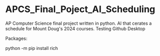 # APCS_Final_Poject_AI_Scheduling
AP Computer Science final project written in python. AI that cerates a schedule for Mount Doug's 2024 courses. Testing Github Desktop

Packages:

python -m pip install rich
